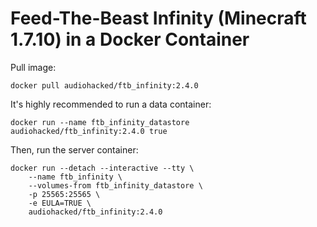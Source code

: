 # Feed-The-Beast Infinity (Minecraft 1.7.10) in a Docker Container
Pull image:
```
docker pull audiohacked/ftb_infinity:2.4.0
```

It's highly recommended to run a data container:
```
docker run --name ftb_infinity_datastore audiohacked/ftb_infinity:2.4.0 true
```

Then, run the server container:
```
docker run --detach --interactive --tty \
    --name ftb_infinity \
    --volumes-from ftb_infinity_datastore \
    -p 25565:25565 \
    -e EULA=TRUE \
    audiohacked/ftb_infinity:2.4.0
```
